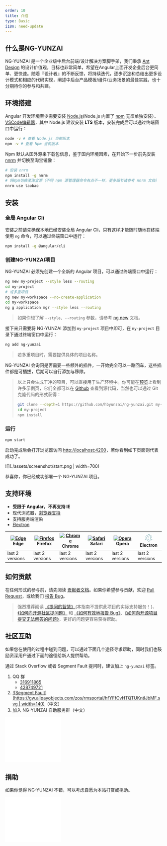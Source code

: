 ```yaml
---
order: 10
title: 介绍
type: Basic
i18n: need-update
---
```


## 什么是NG-YUNZAI

NG-YUNZAI 是一个企业级中后台前端/设计解决方案脚手架，我们秉承 [Ant Design](https://ant.design/) 的设计价值观，目标也非常简单，希望在Angular上面开发企业后台更简单、更快速。随着『设计者』的不断反馈，将持续迭代，逐步沉淀和总结出更多设计模式和相应的代码实现，阐述中后台产品模板/组件/业务场景的最佳实践，也十分期待你的参与和共建。

## 环境搭建

Angular 开发环境至少需要安装 [Node.js](https://nodejs.org/en/download/)(Node.js 内置了 [npm](https://www.npmjs.com/get-npm) 无须单独安装）、[VSCode编辑器](https://code.visualstudio.com/)，其中 Node.js 建议安装 **LTS** 版本，安装完成后可以通过终端窗口中运行：

```bash
node -v # 查看 Node.js 当前版本
npm -v # 查看 Npm 当前版本
```

Npm 默认从国外源来下载包信息，鉴于国内环境因素，在开始下一步前先安装 [nnrm](https://github.com/YunYouJun/nnrm/blob/main/README.zh-CN.md) 并切换至淘宝镜像：

```bash
# 安装 nnrm
npm install -g nnrm
# 将Npm切换至淘宝源（不同 npm 源管理器命令有点不一样，更多细节请参考 nnrm 文档）
nnrm use taobao
```

## 安装

### 全局 Angular Cli

安装之前请先确保本地已经安装全局 Angular Cli，只有这样才能随时随地在终端使用 `ng` 命令，可以通过终端窗口中运行：

```bash
npm install -g @angular/cli
```

### 创建NG-YUNZAI项目

NG-YUNZAI 必须先创建一个全新的 Angular 项目，可以通过终端窗口中运行：

```bash
ng new my-project --style less --routing
cd my-project
# 或多重项目
ng new my-workspace --no-create-application
cd my-workspace
ng g application mgr --style less --routing
```

> 如果你想了解 `--style`、`--routing` 参数，请参考 [ng new](https://angular.io/cli/new#options) 文档。

接下来只需要将 NG-YUNZAI 添加到 `my-project` 项目中即可，在 `my-project` 目录下通过终端窗口中运行：

```bash
ng add ng-yunzai
```

> 若多重项目时，需要提供具体的项目名称。

NG-YUNZAI 会询问是否需要一些额外的插件，一开始完全可以一路回车，这些插件都是可插拔，后期可以自行添加与移除。

> 以上只会生成干净的项目，可以直接用于生产环境中。你可能在[预览](https://ng.yunzainfo.com/)上看到许多示例页，它们全都可以在 [Github](https://github.com/hbyunzai/ng-yunzai) 查看到源代码，当然也可以通过 Git 克隆代码的形式获得：
> ```bash
> git clone --depth=1 https://github.com/hbyunzai/ng-yunzai.git my-project
> cd my-project
> npm install
> ```

### 运行

```bash
npm start
```

启动完成后会打开浏览器访问 [http://localhost:4200](http://localhost:4200)，若你看到如下页面则代表成功了。

![](./assets/screenshot/start.png | width=700)

恭喜你，你已经成功部署一个 NG-YUNZAI 项目。

## 支持环境

- **受限于 Angular，不再支持 IE**
- 现代浏览器，[浏览器支持](https://angular.io/guide/browser-support)
- 支持服务端渲染
- [Electron](https://electron.atom.io/)

| [<img src="https://raw.githubusercontent.com/alrra/browser-logos/master/src/edge/edge_48x48.png" alt="Edge" width="24px" height="24px" />](http://godban.github.io/browsers-support-badges/)</br>Edge | [<img src="https://raw.githubusercontent.com/alrra/browser-logos/master/src/firefox/firefox_48x48.png" alt="Firefox" width="24px" height="24px" />](http://godban.github.io/browsers-support-badges/)</br>Firefox | [<img src="https://raw.githubusercontent.com/alrra/browser-logos/master/src/chrome/chrome_48x48.png" alt="Chrome" width="24px" height="24px" />](http://godban.github.io/browsers-support-badges/)</br>Chrome | [<img src="https://raw.githubusercontent.com/alrra/browser-logos/master/src/safari/safari_48x48.png" alt="Safari" width="24px" height="24px" />](http://godban.github.io/browsers-support-badges/)</br>Safari | [<img src="https://raw.githubusercontent.com/alrra/browser-logos/master/src/opera/opera_48x48.png" alt="Opera" width="24px" height="24px" />](http://godban.github.io/browsers-support-badges/)</br>Opera | [<img src="https://raw.githubusercontent.com/alrra/browser-logos/master/src/electron/electron_48x48.png" alt="Electron" width="24px" height="24px" />](http://godban.github.io/browsers-support-badges/)</br>Electron |
| --------- | --------- | --------- | --------- | --------- | --------- |
| last 2 versions | last 2 versions | last 2 versions | last 2 versions | last 2 versions | last 2 versions

## 如何贡献

在任何形式的参与前，请先阅读 [贡献者文档](/docs/contributing)。如果你希望参与贡献，欢迎 [Pull Request](https://github.com/hbyunzai/ng-yunzai/pulls)，或给我们 [报告 Bug](https://github.com/hbyunzai/ng-yunzai/issues)。

> 强烈推荐阅读 [《提问的智慧》](https://github.com/ryanhanwu/How-To-Ask-Questions-The-Smart-Way)(本指南不提供此项目的实际支持服务！)、[《如何向开源社区提问题》](https://github.com/seajs/seajs/issues/545) 和 [《如何有效地报告 Bug》](http://www.chiark.greenend.org.uk/%7Esgtatham/bugs-cn.html)、[《如何向开源项目提交无法解答的问题》](https://zhuanlan.zhihu.com/p/25795393)，更好的问题更容易获得帮助。

## 社区互助

如果您在使用的过程中碰到问题，可以通过下面几个途径寻求帮助，同时我们也鼓励资深用户通过下面的途径给新人提供帮助。

通过 Stack Overflow 或者 Segment Fault 提问时，建议加上 `ng-yunzai` 标签。

1. QQ 群
    - [316911865](//shang.qq.com/wpa/qunwpa?idkey=f5102185e4ecf8b641a176596aca3037a45d3452329f69cf3bc496877cd087ff)
    - [428749721](//shang.qq.com/wpa/qunwpa?idkey=06823e225199af79b0c5ba3bbc89756ee57c2b0cc2115e3f44cc19230db2b0c3)
2. [![Segment Fault](https://gw.alipayobjects.com/zos/rmsportal/hfYFfCvHTQTUKntlJbMF.svg | width=140)](https://segmentfault.com/t/ng-yunzai)（中文）
3. 加入 NG-YUNZAI 自助服务群（中文）

![](./assets/qq-group.png)

## 捐助

如果你觉得 NG-YUNZAI 不错，可以考虑自愿为本站打赏或捐助。

![](./assets/donate.png)
